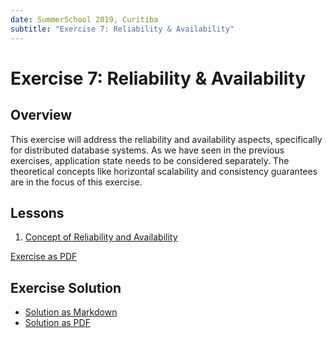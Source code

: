 ```yaml
---
date: SummerSchool 2019, Curitiba
subtitle: "Exercise 7: Reliability & Availability"
---
```

# Exercise 7: Reliability & Availability

## Overview

This exercise will address the reliability and availability aspects,
specifically for distributed database systems. As we have seen in the previous
exercises, application state needs to be considered separately. The theoretical
concepts like horizontal scalability and consistency guarantees are in the focus
of this exercise.

## Lessons

1. [Concept of Reliability and Availability](lesson-reliability_availability.md)

[Exercise as PDF](exercise.pdf)

## Exercise Solution

* [Solution as Markdown](solution.md)
* [Solution as PDF](solution.pdf)